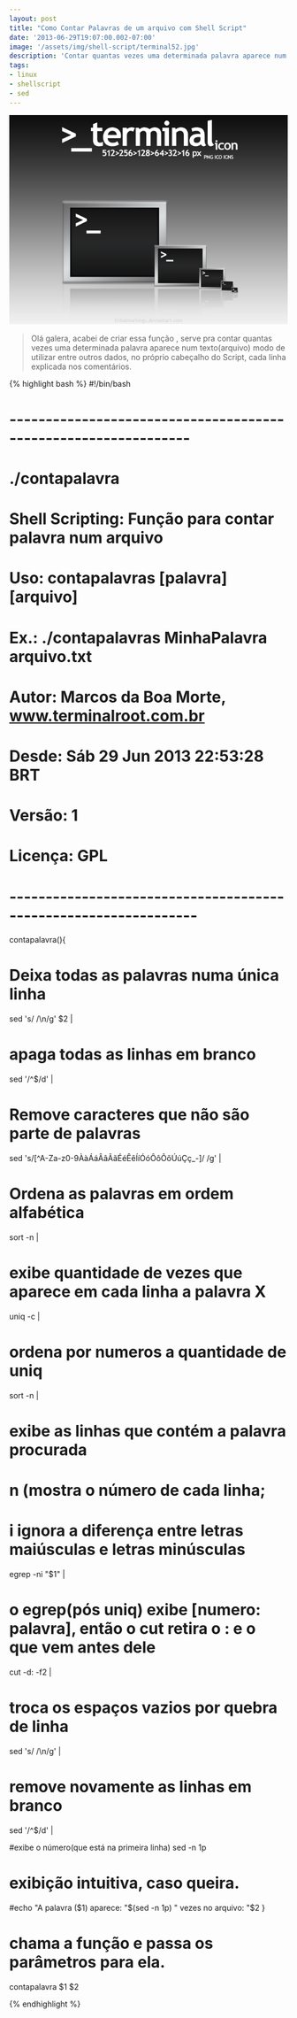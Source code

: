 ```yaml
---
layout: post
title: "Como Contar Palavras de um arquivo com Shell Script"
date: '2013-06-29T19:07:00.002-07:00'
image: '/assets/img/shell-script/terminal52.jpg'
description: 'Contar quantas vezes uma determinada palavra aparece num texto (arquivo)'
tags:
- linux
- shellscript
- sed
---
```


![Como Contar Palavras de um arquivo com Shell Script](/assets/img/shell-script/terminal52.jpg "Como Contar Palavras de um arquivo com Shell Script")

> Olá galera, acabei de criar essa função , serve pra contar quantas vezes uma determinada palavra aparece num texto(arquivo) modo de utilizar entre outros dados, no próprio cabeçalho do Script, cada linha explicada nos comentários.


{% highlight bash %}
#!/bin/bash
# ---------------------------------------------------------------
# ./contapalavra
#
# Shell Scripting: Função para contar palavra num arquivo
#
# Uso: contapalavras [palavra] [arquivo]
#
# Ex.: ./contapalavras MinhaPalavra arquivo.txt
#
# Autor: Marcos da Boa Morte, www.terminalroot.com.br
# Desde: Sáb 29 Jun 2013 22:53:28 BRT 
# Versão: 1
# Licença: GPL
# ----------------------------------------------------------------
contapalavra(){
 # Deixa todas as palavras numa única linha
 sed 's/ /\n/g' $2 | 
 
 # apaga todas as linhas em branco
 sed '/^$/d' | 
 
 # Remove caracteres que não são parte de palavras
 sed 's/[^A-Za-z0-9ÀàÁáÂâÃãÉéÊêÍíÓóÔôÕõÚúÇç_-]/ /g' | 
 
 # Ordena as palavras em ordem alfabética
 sort -n | 
 
 # exibe quantidade de vezes que aparece em cada linha a palavra X
 uniq -c | 
 
 # ordena por numeros a quantidade de uniq
 sort -n | 
 
 # exibe as linhas que contém a palavra procurada
 # n (mostra o número de cada linha; 
 # i ignora a diferença entre letras maiúsculas e letras minúsculas
 egrep -ni "$1" | 
 
 # o egrep(pós uniq) exibe [numero: palavra], então o cut retira o : e o que vem antes dele
 cut -d: -f2 | 
 
 # troca os espaços vazios por quebra de linha
 sed 's/ /\n/g' | 
 
 # remove novamente as linhas em branco
 sed '/^$/d' | 
 
 #exibe o número(que está na primeira linha)
 sed -n 1p
 
 # exibição intuitiva, caso queira.
 #echo "A palavra ($1) aparece: "$(sed -n 1p) " vezes no arquivo: "$2
}

# chama a função e passa os parâmetros para ela.
contapalavra $1 $2

{% endhighlight %}

<script async src="https://pagead2.googlesyndication.com/pagead/js/adsbygoogle.js"></script>

<!-- Informat -->
<ins class="adsbygoogle"
 style="display:block"
 data-ad-client="ca-pub-2838251107855362"
 data-ad-slot="2327980059"
 data-ad-format="auto"
 data-full-width-responsive="true"></ins>

<script>
(adsbygoogle = window.adsbygoogle || []).push({});
</script>



